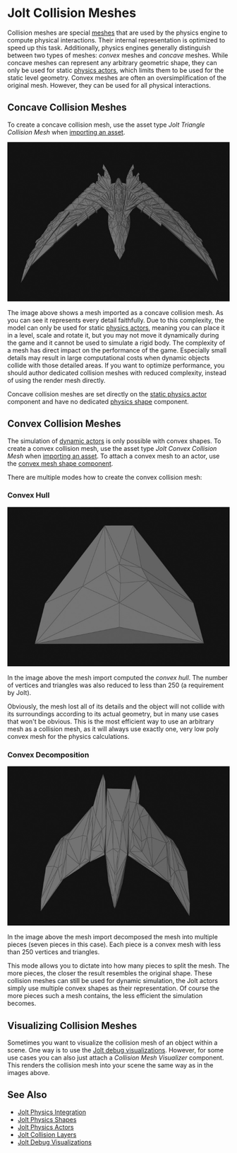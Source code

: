 # Jolt Collision Meshes

Collision meshes are special [meshes](../../../graphics/meshes/meshes-overview.md) that are used by the physics engine to compute physical interactions. Their internal representation is optimized to speed up this task. Additionally, physics engines generally distinguish between two types of meshes: *convex* meshes and *concave* meshes. While concave meshes can represent any arbitrary geometric shape, they can only be used for static [physics actors](../actors/jolt-actors.md), which limits them to be used for the static level geometry. Convex meshes are often an oversimplification of the original mesh. However, they can be used for all physical interactions.

## Concave Collision Meshes

To create a concave collision mesh, use the asset type *Jolt Triangle Collision Mesh* when [importing an asset](../../../assets/import-assets.md).

![Concave Collision Mesh](../media/jolt-colmesh-concave.jpg)

The image above shows a mesh imported as a concave collision mesh. As you can see it represents every detail faithfully. Due to this complexity, the model can only be used for static [physics actors](../actors/jolt-actors.md), meaning you can place it in a level, scale and rotate it, but you may not move it dynamically during the game and it cannot be used to simulate a rigid body. The complexity of a mesh has direct impact on the performance of the game. Especially small details may result in large computational costs when dynamic objects collide with those detailed areas. If you want to optimize performance, you should author dedicated collision meshes with reduced complexity, instead of using the render mesh directly.

Concave collision meshes are set directly on the [static physics actor](../actors/jolt-actors.md) component and have no dedicated [physics shape](jolt-shapes.md) component.

## Convex Collision Meshes

The simulation of [dynamic actors](../actors/jolt-dynamic-actor-component.md) is only possible with convex shapes. To create a convex collision mesh, use the asset type *Jolt Convex Collision Mesh* when [importing an asset](../../../assets/import-assets.md). To attach a convex mesh to an actor, use the [convex mesh shape component](jolt-convex-shape-component.md).

There are multiple modes how to create the convex collision mesh:

### Convex Hull

![Convex Hull Collision Mesh](../media/jolt-colmesh-convex.jpg)

In the image above the mesh import computed the *convex hull*. The number of vertices and triangles was also reduced to less than 250 (a requirement by Jolt).

Obviously, the mesh lost all of its details and the object will not collide with its surroundings according to its actual geometry, but in many use cases that won't be obvious. This is the most efficient way to use an arbitrary mesh as a collision mesh, as it will always use exactly one, very low poly convex mesh for the physics calculations.

### Convex Decomposition

![Convex Decomposition Collision Mesh](../media/jolt-colmesh-convex-decomp.jpg)

In the image above the mesh import decomposed the mesh into multiple pieces (seven pieces in this case). Each piece is a convex mesh with less than 250 vertices and triangles.

This mode allows you to dictate into how many pieces to split the mesh. The more pieces, the closer the result resembles the original shape. These collision meshes can still be used for dynamic simulation, the Jolt actors simply use multiple convex shapes as their representation. Of course the more pieces such a mesh contains, the less efficient the simulation becomes.

## Visualizing Collision Meshes

Sometimes you want to visualize the collision mesh of an object within a scene. One way is to use the [Jolt debug visualizations](../jolt-debug-visualizations.md). However, for some use cases you can also just attach a *Collision Mesh Visualizer* component. This renders the collision mesh into your scene the same way as in the images above.

## See Also

* [Jolt Physics Integration](../jolt-overview.md)
* [Jolt Physics Shapes](jolt-shapes.md)
* [Jolt Physics Actors](../actors/jolt-actors.md)
* [Jolt Collision Layers](jolt-collision-layers.md)
* [Jolt Debug Visualizations](../jolt-debug-visualizations.md)
